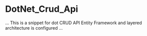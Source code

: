 ﻿# DotNet_Crud_Api
 
 ... This is a snippet for dot CRUD API Entity Framework and layered architecture is configured ...
